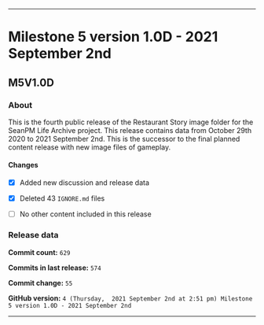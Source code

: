 ***

# Milestone 5 version 1.0D - 2021 September 2nd

## M5V1.0D

### About

This is the fourth public release of the Restaurant Story image folder for the SeanPM Life Archive project. This release contains data from October 29th 2020 to 2021 September 2nd. This is the successor to the final planned content release with new image files of gameplay.

#### Changes
 
- [x] Added new discussion and release data

- [x] Deleted 43 `IGNORE.md` files

- [ ] No other content included in this release

### Release data

**Commit count:** `629`

**Commits in last release:** `574`

**Commit change:** `55`

**GitHub version:** `4 (Thursday,  2021 September 2nd at 2:51 pm) Milestone 5 version 1.0D - 2021 September 2nd`

***
